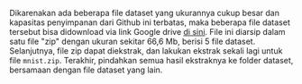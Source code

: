 Dikarenakan ada beberapa file dataset yang ukurannya cukup besar dan kapasitas penyimpanan dari Github ini terbatas, maka beberapa file dataset tersebut bisa didownload via link Google drive [di sini](https://drive.google.com/file/d/1nPe7V8gLRwbXyYp01AM-EXoSsY2IO0bd/view?usp=sharing). File ini diarsip dalam satu file "zip" dengan ukuran sekitar 66,6 Mb, berisi 5 file dataset. Selanjutnya, file zip dapat diekstrak, dan lakukan ekstrak sekali lagi untuk file `mnist.zip`. Terakhir, pindahkan semua hasil ekstraknya ke folder dataset, bersamaan dengan file dataset yang lain.
